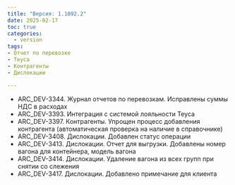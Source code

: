 ```yaml
---
title: "Версия: 1.1092.2"
date: 2025-02-17
toc: true
categories:
  - version
tags:
- Отчет по перевозке
- Teyca
- Контрагенты
- Дислокации

---
```


-   ARC_DEV-3344. Журнал отчетов по перевозкам. Исправлены суммы НДС в расходах
-   ARC_DEV-3393. Интеграция с системой лояльности Teyca
-   ARC_DEV-3397. Контрагенты. Упрощен процесс добавления контрагента (автоматическая проверка на наличие в справочнике)
-   ARC_DEV-3408. Дислокации. Добавлен статус операции
-   ARC_DEV-3413. Дислокации. Отчет для выгрузки. Добавлены номер вагона для контейнера, модель вагона
-   ARC_DEV-3414. Дислокации. Удаление вагона из всех групп при снятии со слежения
-   ARC_DEV-3417. Дислокации. Добавлено примечание для клиента
